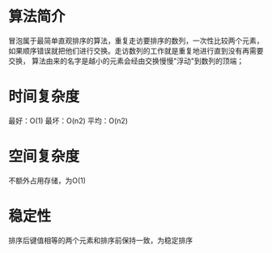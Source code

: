 # 算法简介
冒泡属于最简单直观排序的算法，重复走访要排序的数列，一次性比较两个元素，
如果顺序错误就把他们进行交换。走访数列的工作就是重复地进行直到没有再需要交换，
算法由来的名字是越小的元素会经由交换慢慢"浮动"到数列的顶端；

# 时间复杂度
最好：O(1)
最坏：O(n2)
平均：O(n2)

# 空间复杂度
不额外占用存储，为O(1)

# 稳定性
排序后键值相等的两个元素和排序前保持一致，为稳定排序